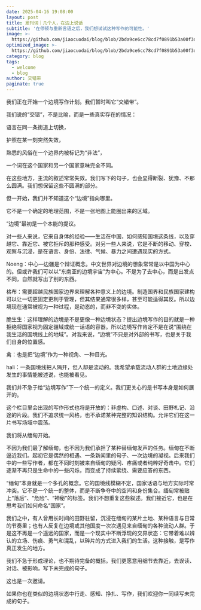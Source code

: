 ```yaml
---
date: 2025-04-16 19:08:00
layout: post
title: 发刊词｜几个人，在边上说话
subtitle: '在停顿与重新言语之后，我们想试试这种写作的可能性。'
image: >-
  https://github.com/jiaocuodai/blog/blob/2bda9ce6cc78cd7f0891b53a00f3da77ddee5de8/assets/img/uploads/01postcard.JPG
optimized_image: >-
  https://github.com/jiaocuodai/blog/blob/2bda9ce6cc78cd7f0891b53a00f3da77ddee5de8/assets/img/uploads/01postcard.JPG
category: blog
tags:
  - welcome
  - blog
author: 交错带
paginate: true
---
```

我们正在开始一个边境写作计划。我们暂时叫它“交错带”。

我们说的“交错”，不是比喻，而是一些真实存在的情况：

语言在同一条街道上切换，

护照在某一刻突然失效，

熟悉的风俗在一个边界内被标记为“非法”，

一个词在这个国家和另一个国家意味完全不同。

在这些地方，主流的叙述常常失效。我们写下的句子，也会显得断裂、犹豫、不那么圆满。我们想保留这些不圆满的部分。

但一开始，我们并不知道这个“边境”指向哪里。

它不是一个确定的地理范围，不是一张地图上能圈出来的区域。

“边境”最初是一个本能的提议。

对一些人来说，它来自身体的经验——生活在中国，如何感知国境这条线，以及穿越它、靠近它、被它拒斥的那种感受。对另一些人来说，它是不断的移动、穿梭、观察与沉浸，是在语言、身份、法律、气候、暴力之间遭遇现实的方式。

Noeng：中心—边疆是个辩证概念。中文世界对边境的想象常常是以中国为中心的。但或许我们可以以“东南亚的边境宇宙”为中心。不是为了去中心，而是出发点不同，自然就写出了别的东西。

格布：需要超越民族国家边界来理解各种意义上的边境。制造国界和民族国家建构可以让一切更固定更利于管理，但其结果通常很多样，甚至可能适得其反。所以边境现在通常被视为一种过程，是动态的，而非不变的实体。

脆生生：这样理解的边境是不是更像一种边境状态？提出边境写作的目的就是一种拒绝将国家视为固定疆域或统一话语的容器。所以边境写作肯定不是在说“围绕在我生活的国境线上的地域”。对我来说，“边境”不只是对外部的书写，也是关于我们自身的位置感。

禽：也是把“边境”作为一种视角、一种目光。

hali：一条国境线把人隔开，但人却是流动的。我希望承载流动人群的土地边缘处发生的事情能被述说，也能被看见。

我们并不急于给“边境写作”下一个统一的定义。我们更关心的是书写本身是如何展开的。

这个栏目里会出现的写作形式也将是开放的：非虚构、口述、对谈、田野札记、沿途的片段。我们不追求统一风格，也不承诺某种完整的知识结构。允许它们在这一片书写场域中震荡。

我们将从缅甸开始。

不因为我们最了解缅甸，也不因为我们承担了某种替缅甸发声的任务。缅甸在不断逼近我们。起初它是偶然的相遇、一条新闻里的句子、一次边境的凝视。后来我们中的一些写作者，都在不同时刻被来自缅甸的疑问、疼痛或者纯粹好奇击中。它们逐渐不再只是生命中的一些闪烁，而变成了持续萦绕、需要应答的东西。

“缅甸”本身就是一个多孔的概念。它的国境线模糊不定，国家话语与地方实际时常冲突。它不是一个统一的整体，而是不断争夺中的空间和身份集合。缅甸常被贴上“落后”、“危险”、“神秘”的标签。我们不想重复这些叙述。我们接近它，也是在思考我们如何命名“国家”。

我们之中，有人曾用长时间的田野驻留，沉浸在缅甸的某片土地、某种语言与日常的节奏里；也有人反复在边境或其他国度一次次遇见来自缅甸的各种流动人群。于是这不再是一个遥远的国家，而是一个现实中不断浮现的交界状态：它带着难以辨认的立场、伤痕、勇气和混乱，以碎片的方式进入我们的生活。这种接触，是写作真正发生的地方。

我们不急于形成理论，也不期待完备的概括。我们更愿意用细节去靠近，去误读、对话、被影响，写下未完成的句子。

这也是一次邀请。

如果你也在类似的边境状态中行走、感知、挣扎、写作，我们欢迎你一同续写未完成的句子。
